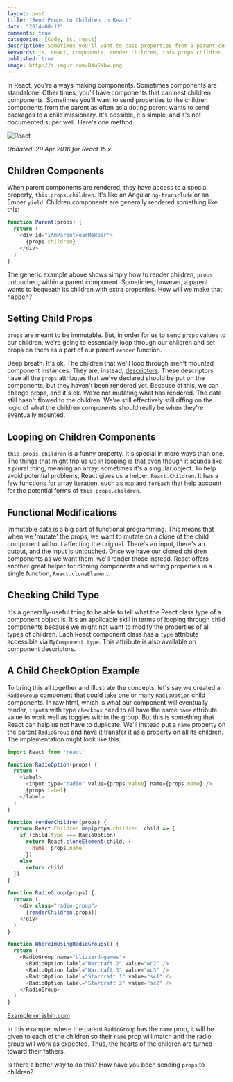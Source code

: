 ```yaml
---
layout: post
title: "Send Props to Children in React"
date: "2014-08-12"
comments: true
categories: [Code, js, react]
description: Sometimes you'll want to pass properties from a parent component to children components.  Here's how to do it.
keywords: js, react, components, render children, this.props.children, child props, child properties
published: true
image: http://i.imgur.com/DXuSNbw.png
---
```


In React, you're always making components.  Sometimes components are standalone.  Other times, you'll have components that can nest children components.  Sometimes you'll want to send properties to the children components from the parent as often as a doting parent wants to send packages to a child missionary.  It's possible, it's simple, and it's not documented super well.  Here's one method.

![React](http://i.imgur.com/DXuSNbw.png)

<!--more-->

*Updated: 29 Apr 2016 for React 15.x.*

## Children Components

When parent components are rendered, they have access to a special property, `this.props.children`.  It's like an Angular `ng-transclude` or an Ember `yield`.  Children components are generally rendered something like this:

```js
function Parent(props) {
  return (
    <div id="iAmParentHearMeRoar">
      {props.children}
    </div>
  )
}
```

The generic example above shows simply how to render children, `props` untouched, within a parent component.  Sometimes, however, a parent wants to bequeath its children with extra properties.  How will we make that happen?

## Setting Child Props

`props` are meant to be immutable.  But, in order for us to send `props` values to our children, we're going to essentially loop through our children and set props on them as a part of our parent `render` function.

Deep breath.  It's ok.  The children that we'll loop through aren't mounted component instances.  They are, instead, [descriptors](http://facebook.github.io/react/blog/2014/07/17/react-v0.11.html#descriptors).  These descriptors have all the `props` attributes that we've declared should be put on the components, but they haven't been rendered yet.  Because of this, we can change props, and it's ok.  We're not mutating what has rendered.  The data still hasn't flowed to the children.  We're still effectively still riffing on the logic of what the children components should really be when they're eventually mounted.

## Looping on Children Components

`this.props.children` is a funny property.  It's special in more ways than one.  The things that might trip us up in looping is that even though it sounds like a plural thing, meaning an array, sometimes it's a singular object.  To help avoid potential problems, React gives us a helper, `React.Children`.  It has a few functions for array iteration, such as `map` and `forEach` that help account for the potential forms of `this.props.children`.

## Functional Modifications

Immutable data is a big part of functional programming.  This means that when we 'mutate' the props, we want to mutate on a clone of the child component without affecting the original.  There's an input, there's an output, and the input is untouched.  Once we have our cloned children components as we want them, we'll render those instead.  React offers another great helper for cloning components and setting properties in a single function, `React.cloneElement`.

## Checking Child Type

It's a generally-useful thing to be able to tell what the React class type of a component object is.  It's an applicable skill in terms of looping through child components because we might not want to modify the properties of all types of children.  Each React component class has a `type` attribute accessible via `MyComponent.type`.  This attribute is also available on component descriptors.

## A Child CheckOption Example

To bring this all together and illustrate the concepts, let's say we created a `RadioGroup` component that could take one or many `RadioOption` child components.  In raw html, which is what our component will eventually render, `input`s with type `checkbox` need to all have the same `name` attribute value to work well as toggles within the group.  But this is something that React can help us not have to duplicate.  We'll instead put a `name` property on the parent `RadioGroup` and have it transfer it as a property on all its children.  The implementation might look like this:

```js
import React from 'react'

function RadioOption(props) {
  return (
    <label>
      <input type="radio" value={props.value} name={props.name} />
      {props.label}
    </label>
  )
}

function renderChildren(props) {
  return React.Children.map(props.children, child => {
    if (child.type === RadioOption)
      return React.cloneElement(child, {
        name: props.name
      })
    else
      return child
  })
}

function RadioGroup(props) {
  return (
    <div class="radio-group">
      {renderChildren(props)}
    </div>
  )
}

function WhereImUsingRadioGroups() {
  return (
    <RadioGroup name="blizzard-games">
      <RadioOption label="Warcraft 2" value="wc2" />
      <RadioOption label="Warcraft 3" value="wc3" />
      <RadioOption label="Starcraft 1" value="sc1" />
      <RadioOption label="Starcraft 2" value="sc2" />
    </RadioGroup>
  )
}
```

<a class="jsbin-embed" href="http://react.jsbin.com/jahekimigi/embed?js,output">Example on jsbin.com</a><script src="http://static.jsbin.com/js/embed.min.js?3.35.12"></script>

In this example, where the parent `RadioGroup` has the `name` prop, it will be given to each of the children so their `name` prop will match and the radio group will work as expected.  Thus, the hearts of the children are turned toward their fathers.

Is there a better way to do this?  How have you been sending `props` to children?
